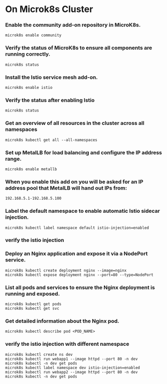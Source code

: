 # On Microk8s Cluster

### Enable the community add-on repository in MicroK8s.
```
microk8s enable community 
```

### Verify the status of MicroK8s to ensure all components are running correctly.
```
microk8s status
```

### Install the Istio service mesh add-on.
```
microk8s enable istio
```

### Verify the status after enabling Istio
```.
microk8s status
```

### Get an overview of all resources in the cluster across all namespaces
```
microk8s kubectl get all --all-namespaces
```

### Set up MetalLB for load balancing and configure the IP address range.
```
microk8s enable metallb 
```
### When you enable this add on you will be asked for an IP address pool that MetalLB will hand out IPs from:

```
192.168.5.1-192.168.5.100  
```


### Label the default namespace to enable automatic Istio sidecar injection.
```
microk8s kubectl label namespace default istio-injection=enabled
```

### verify the istio injection
### Deploy an Nginx application and expose it via a NodePort service.
```
microk8s kubectl create deployment nginx --image=nginx
microk8s kubectl expose deployment nginx --port=80 --type=NodePort
```

### List all pods and services to ensure the Nginx deployment is running and exposed.
```
microk8s kubectl get pods
microk8s kubectl get svc
```

### Get detailed information about the Nginx pod.
```
microk8s kubectl describe pod <POD_NAME>
```


### verify the istio injection with different namespace
```
microk8s kubectl create ns dev
microk8s kubectl run webapp1 --image httpd --port 80 -n dev
microk8s kubectl -n dev get pods
microk8s kubectl label namespace dev istio-injection=enabled
microk8s kubectl run webapp2 --image httpd --port 80 -n dev
microk8s kubectl -n dev get pods
```
